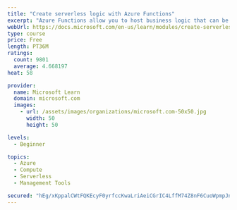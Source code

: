 ```yaml
---
title: "Create serverless logic with Azure Functions"
excerpt: "Azure Functions allow you to host business logic that can be executed without managing or provisioning server infrastructure"
webUrl: https://docs.microsoft.com/en-us/learn/modules/create-serverless-logic-with-azure-functions/
type: course
price: Free
length: PT36M
ratings:
  count: 9801
  average: 4.668197
heat: 58

provider:
  name: Microsoft Learn
  domain: microsoft.com
  images:
    - url: /assets/images/organizations/microsoft.com-50x50.jpg
      width: 50
      height: 50

levels:
  - Beginner

topics:
  - Azure
  - Compute
  - Serverless
  - Management Tools

secured: "hEg/xKppalCWtFQKEcyF0yrfccKwaLriAeiCGrIC4LffM74Z8nF6CuoWpmpJnMSHGSrXh4+Lev85R8EytejS79YNRkBvJAjCo/DHbHLJPGXSCR3eBbJljhAubJCqrI9B82ZyCxKczKxRGBpYVlTbzRRPFl73v+9Ws1AMTmvehekLFVzjig9YIPw2ekeNsEatFs3XJLtbMU+j6nMi2zxWk2xI1RdDKB+YQ5II78NC23Sp3UE63D6rTm7897UNugSMpte9dQXqL4uP3ecTiUlo4U9ISAHJ526YPqV2+nO1DMWYmwg6fnwibsLlulrYV6KrU06FChN/xkNoEhaF38dx4Dr2Jh3KHb+6QP8GjFVP2fEDsR3Mb6IZcFAK9REGEMzSVL+SHLclCCxbzDeXbkx2Cgsm8n/8LPKXtdMVpDnBC04=;ghqooabwW6csKviuIbqU1Q=="
---
```



